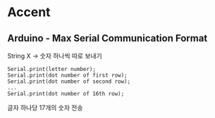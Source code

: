 # Accent

Arduino - Max Serial Communication Format
-
String X -> 숫자 하나씩 따로 보내기

```
Serial.print(letter number);
Serial.print(dot number of first row);
Serial.print(dot number of second row);
...
Serial.print(dot number of 16th row);
````

글자 하나당 17개의 숫자 전송

